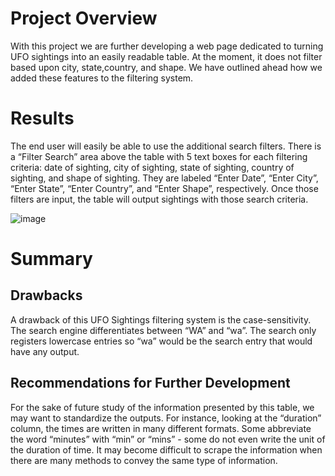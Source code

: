 # Project Overview
With this project we are further developing  a web page dedicated to turning UFO sightings into an easily readable table. At the moment, it does not filter based upon city, state,country, and shape. We have outlined ahead how we added these features to the filtering system.

# Results
The end user will easily be able to use the additional search filters. There is a “Filter Search” area above the table with 5 text boxes for each filtering criteria: date of sighting, city of sighting, state of sighting, country of sighting, and shape of sighting. They are labeled “Enter Date”, “Enter City”, “Enter State”, “Enter Country”, and “Enter Shape”, respectively. Once those filters are input, the table will output sightings with those search criteria.

![image](https://user-images.githubusercontent.com/72320203/149841653-137e1b54-d556-4c35-b676-640adb2e6d5b.png)



# Summary
## Drawbacks
A drawback of this UFO Sightings filtering system is the case-sensitivity. The search engine differentiates between “WA” and “wa”. The search only registers lowercase entries so “wa” would be the search entry that would have any output.
## Recommendations for Further Development
For the sake of future study of the information presented by this table, we may want to standardize the outputs. For instance, looking at the “duration” column, the times are written in many different formats. Some abbreviate the word “minutes” with “min” or “mins” - some do not even write the unit of the duration of time. It may become difficult to scrape the information when there are many methods to convey the same type of information.

	

